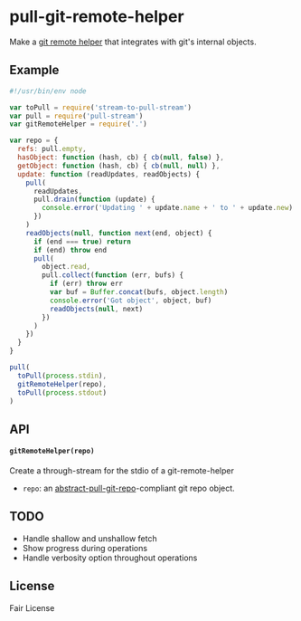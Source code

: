 # pull-git-remote-helper

Make a [git remote helper](http://git-scm.com/docs/git-remote-helpers) that
integrates with git's internal objects.

## Example

```js
#!/usr/bin/env node

var toPull = require('stream-to-pull-stream')
var pull = require('pull-stream')
var gitRemoteHelper = require('.')

var repo = {
  refs: pull.empty,
  hasObject: function (hash, cb) { cb(null, false) },
  getObject: function (hash, cb) { cb(null, null) },
  update: function (readUpdates, readObjects) {
    pull(
      readUpdates,
      pull.drain(function (update) {
        console.error('Updating ' + update.name + ' to ' + update.new)
      })
    )
    readObjects(null, function next(end, object) {
      if (end === true) return
      if (end) throw end
      pull(
        object.read,
        pull.collect(function (err, bufs) {
          if (err) throw err
          var buf = Buffer.concat(bufs, object.length)
          console.error('Got object', object, buf)
          readObjects(null, next)
        })
      )
    })
  }
}

pull(
  toPull(process.stdin),
  gitRemoteHelper(repo),
  toPull(process.stdout)
)

```

## API

#### `gitRemoteHelper(repo)`

  Create a through-stream for the stdio of a git-remote-helper

- `repo`: an [abstract-pull-git-repo][]-compliant git repo object.

[abstract-pull-git-repo]: https://github.com/clehner/abstract-pull-git-repo

## TODO

- Handle shallow and unshallow fetch
- Show progress during operations
- Handle verbosity option throughout operations

## License

Fair License
